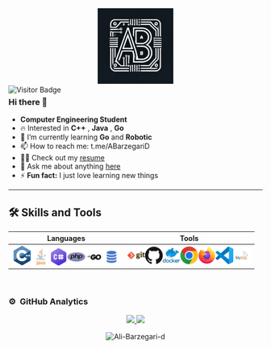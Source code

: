 <div align="center" >
  <img height="150" src="https://github.com/Ali-Barzegari-d/Ali-Barzegari-d/blob/master/logo_AB.png">
</div>
<div>
  <img align="Left" src="https://visitor-badge.laobi.icu/badge?page_id=Ali-Barzegari-d" alt="Visitor Badge"/>
</div>

### Hi there 👋

- **Computer Engineering Student**
- 🔥 Interested in **C++** , **Java** , **Go**
- 🌱 I’m currently learning **Go** and **Robotic**
- 📫 How to reach me: t.me/ABarzegariD
- 👨‍💻 Check out my [resume](https://github.com/Ali-Barzegari-d/Ali-Barzegari-d/blob/master/Ali-Barzegari-d-Resume.pdf)
- 💬 Ask me about anything [here](https://github.com/Ali-Barzegari-d/Ali-Barzegari-d/issues)
- ⚡ **Fun fact:** I just love learning new things

---

## 🛠️ Skills and Tools

<div align="center">
  
| **Languages** | **Tools** |
| ------------------------------------------------------------ | ---------------------------------------------------------- |
| <code><img height="40" src="https://raw.githubusercontent.com/github/explore/180320cffc25f4ed1bbdfd33d4db3a66eeeeb358/topics/cpp/cpp.png"></code><code><img height="35" src="https://raw.githubusercontent.com/github/explore/5b3600551e122a3277c2c5368af2ad5725ffa9a1/topics/java/java.png"></code><code><img height="35" src="https://raw.githubusercontent.com/github/explore/31ea1181d4a76262931a39ca68e0203774a69b60/topics/csharp/csharp.png"></code><code><img height="35" src="https://raw.githubusercontent.com/github/explore/ccc16358ac4530c6a69b1b80c7223cd2744dea83/topics/php/php.png"></code><code><img height="35" src="https://raw.githubusercontent.com/github/explore/ac0b33cc8936c152bc0dacf91436f8099a5413c9/topics/go/go.png"></code><code><img height="35" src="https://raw.githubusercontent.com/github/explore/80688e429a7d4ef2fca1e82350fe8e3517d3494d/topics/sql/sql.png"></code> | <code><img height="35" src="https://raw.githubusercontent.com/github/explore/80688e429a7d4ef2fca1e82350fe8e3517d3494d/topics/git/git.png"></code><code><img height="35" src="https://raw.githubusercontent.com/github/explore/78df643247d429f6cc873026c0622819ad797942/topics/github/github.png"></code><code><img height="35" src="https://raw.githubusercontent.com/github/explore/80688e429a7d4ef2fca1e82350fe8e3517d3494d/topics/docker/docker.png"></code><code><img height="35" src="https://raw.githubusercontent.com/github/explore/80688e429a7d4ef2fca1e82350fe8e3517d3494d/topics/chrome/chrome.png"></code><code><img height="35" src="https://raw.githubusercontent.com/github/explore/728542e0d33f83720614f61923a9cb424264db23/topics/firefox/firefox.png"></code><code><img height="35" src="https://raw.githubusercontent.com/github/explore/80688e429a7d4ef2fca1e82350fe8e3517d3494d/topics/visual-studio-code/visual-studio-code.png"></code><code><img height="35" src="https://raw.githubusercontent.com/github/explore/80688e429a7d4ef2fca1e82350fe8e3517d3494d/topics/mysql/mysql.png"> |

</div>

<br>

<!-- <div align="center" >
    <img align="center" src="https://github-readme-stats.vercel.app/api?username=Ali-Barzegari-d&show_icons=true&theme=radical"/>
    <img align="center" src="https://github-readme-stats.vercel.app/api/top-langs/?username=Ali-Barzegari-d&langs_count=5&theme=radical" />
     <p><img align="center" src="https://github-readme-streak-stats.herokuapp.com/?user=Ali-Barzegari-d&" alt="Ali-Barzegari-d" /></p>

    </div> -->

### ⚙️ &nbsp;GitHub Analytics


<p align="center">
<a href="https://github.com/Ali-Barzegari-d">
  <img height="180em" src="https://github-readme-stats-eight-theta.vercel.app/api?username=Ali-Barzegari-d&show_icons=true&theme=algolia&include_all_commits=true&count_private=true"/>
  <img height="180em" src="https://github-readme-stats-eight-theta.vercel.app/api/top-langs/?username=Ali-Barzegari-d&layout=compact&langs_count=8&theme=algolia"/>
</a>
 <br />
  
<p align="center"><img align="center" src="https://github-readme-streak-stats.herokuapp.com/?user=Ali-Barzegari-d&theme=algolia" alt="Ali-Barzegari-d" /></p>
